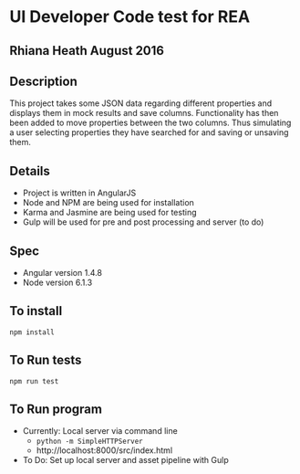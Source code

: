 # UI Developer Code test for REA
## Rhiana Heath August 2016

## Description
This project takes some JSON data regarding different properties and displays them in mock results and save columns.
Functionality has then been added to move properties between the two columns. Thus simulating a user selecting properties they have searched for and saving or unsaving them.

## Details
 * Project is written in AngularJS
 * Node and NPM are being used for installation
 * Karma and Jasmine are being used for testing
 * Gulp will be used for pre and post processing and server (to do)

## Spec
 * Angular version 1.4.8
 * Node version 6.1.3

## To install
`npm install`

## To Run tests
`npm run test`

## To Run program
 * Currently: Local server via command line
   * `python -m SimpleHTTPServer`
   * http://localhost:8000/src/index.html
 * To Do: Set up local server and asset pipeline with Gulp
